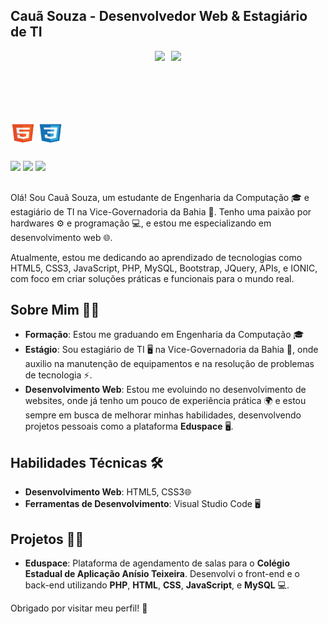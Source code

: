## Cauã Souza - Desenvolvedor Web & Estagiário de TI

<div style="display: flex; justify-content: center; gap: 10px;">
     <img height=100 src="https://github-readme-stats.vercel.app/api?username=cauaszdev&show_icons=true&theme=chartreuse-dark"/>
     <img height=100 src="https://github-readme-stats.vercel.app/api/top-langs/?username=anuraghazra&layout=compact&theme=chartreuse-dark"/>
</div>

<div style="display: inline_block"><br>
  <img align="center" alt="Rafa-HTML" height="30" width="40" src="https://raw.githubusercontent.com/devicons/devicon/master/icons/html5/html5-original.svg">
  <img align="center" alt="Rafa-CSS" height="30" width="40" src="https://raw.githubusercontent.com/devicons/devicon/master/icons/css3/css3-original.svg">
</div>
  
  ##
 
<div> 
  <a href="https://instagram.com/sz.07_" target="_blank"><img src="https://img.shields.io/badge/-Instagram-%23E4405F?style=for-the-badge&logo=instagram&logoColor=white" target="_blank"></a>
  <a href = "mailto:cauaszdev@gmail.com"><img src="https://img.shields.io/badge/-Gmail-%23333?style=for-the-badge&logo=gmail&logoColor=white" target="_blank"></a>
  <a href="https://www.linkedin.com/in/cauaszdev" target="_blank"><img src="https://img.shields.io/badge/-LinkedIn-%230077B5?style=for-the-badge&logo=linkedin&logoColor=white" target="_blank"></a> 
  
</div>

##
Olá! Sou Cauã Souza, um estudante de Engenharia da Computação 🎓 e estagiário de TI na Vice-Governadoria da Bahia 🏢. Tenho uma paixão por hardwares ⚙️ e programação 💻, e estou me especializando em desenvolvimento web 🌐.

Atualmente, estou me dedicando ao aprendizado de tecnologias como HTML5, CSS3, JavaScript, PHP, MySQL, Bootstrap, JQuery, APIs, e IONIC, com foco em criar soluções práticas e funcionais para o mundo real.

## Sobre Mim 👨‍💻

- **Formação**: Estou me graduando em Engenharia da Computação 🎓
- **Estágio**: Sou estagiário de TI 🖥️ na Vice-Governadoria da Bahia 🏢, onde auxilio na manutenção de equipamentos e na resolução de problemas de tecnologia ⚡.
- **Desenvolvimento Web**: Estou me evoluindo no desenvolvimento de websites, onde já tenho um pouco de experiência prática 🌍 e estou sempre em busca de melhorar minhas habilidades, desenvolvendo projetos pessoais como a plataforma **Eduspace** 🖥️.

## Habilidades Técnicas 🛠️

- **Desenvolvimento Web**: HTML5, CSS3🌐
- **Ferramentas de Desenvolvimento**: Visual Studio Code 🖥️

## Projetos 🧑‍💻

- **Eduspace**: Plataforma de agendamento de salas para o **Colégio Estadual de Aplicação Anísio Teixeira**. Desenvolvi o front-end e o back-end utilizando **PHP**, **HTML**, **CSS**, **JavaScript**, e **MySQL** 💻.

Obrigado por visitar meu perfil! 🚀
